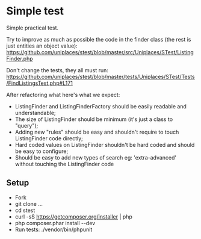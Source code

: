 # Simple test

Simple practical test.

Try to improve as much as possible the code in the finder class (the rest is just entities an object value):
https://github.com/uniplaces/stest/blob/master/src/Uniplaces/STest/ListingFinder.php

Don't change the tests, they all must run:
https://github.com/uniplaces/stest/blob/master/tests/Uniplaces/STest/Tests/FindListingsTest.php#L171

After refactoring what here's what we expect:
* ListingFinder and ListingFinderFactory should be easily readable and understandable;
* The size of ListingFinder should be minimum (it's just a class to "query");
* Adding new "rules" should be easy and shouldn't require to touch ListingFinder code directly;
* Hard coded values on ListingFinder shouldn't be hard coded and should be easy to configure;
* Should be easy to add new types of search eg: 'extra-advanced' without touching the ListingFinder code

## Setup

* Fork
* git clone ...
* cd stest
* curl -sS https://getcomposer.org/installer | php
* php composer.phar install --dev
* Run tests: ./vendor/bin/phpunit
